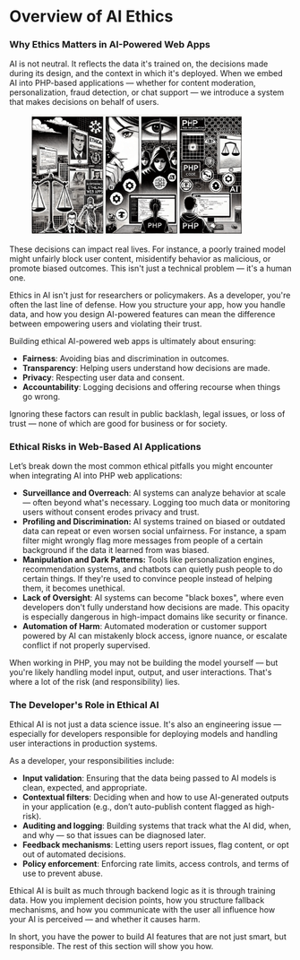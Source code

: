 # Overview of AI Ethics

### **Why Ethics Matters in AI-Powered Web Apps**

AI is not neutral. It reflects the data it's trained on, the decisions made during its design, and the context in which it's deployed. When we embed AI into PHP-based applications — whether for content moderation, personalization, fraud detection, or chat support — we introduce a system that makes decisions on behalf of users.

<div align="left"><figure><img src="../../.gitbook/assets/ai-overview-of-ai-ethics-min.png" alt="" width="375"><figcaption></figcaption></figure></div>

These decisions can impact real lives. For instance, a poorly trained model might unfairly block user content, misidentify behavior as malicious, or promote biased outcomes. This isn't just a technical problem — it's a human one.

Ethics in AI isn't just for researchers or policymakers. As a developer, you're often the last line of defense. How you structure your app, how you handle data, and how you design AI-powered features can mean the difference between empowering users and violating their trust.

Building ethical AI-powered web apps is ultimately about ensuring:

* **Fairness**: Avoiding bias and discrimination in outcomes.
* **Transparency**: Helping users understand how decisions are made.
* **Privacy**: Respecting user data and consent.
* **Accountability**: Logging decisions and offering recourse when things go wrong.

Ignoring these factors can result in public backlash, legal issues, or loss of trust — none of which are good for business or for society.

### **Ethical Risks in Web-Based AI Applications**

Let’s break down the most common ethical pitfalls you might encounter when integrating AI into PHP web applications:

* **Surveillance and Overreach**: AI systems can analyze behavior at scale — often beyond what's necessary. Logging too much data or monitoring users without consent erodes privacy and trust.
* **Profiling and Discrimination:** AI systems trained on biased or outdated data can repeat or even worsen social unfairness. For instance, a spam filter might wrongly flag more messages from people of a certain background if the data it learned from was biased.
* **Manipulation and Dark Patterns:** Tools like personalization engines, recommendation systems, and chatbots can quietly push people to do certain things. If they're used to convince people instead of helping them, it becomes unethical.
* **Lack of Oversight**: AI systems can become "black boxes", where even developers don't fully understand how decisions are made. This opacity is especially dangerous in high-impact domains like security or finance.
* **Automation of Harm**: Automated moderation or customer support powered by AI can mistakenly block access, ignore nuance, or escalate conflict if not properly supervised.

When working in PHP, you may not be building the model yourself — but you're likely handling model input, output, and user interactions. That's where a lot of the risk (and responsibility) lies.

### **The Developer's Role in Ethical AI**

Ethical AI is not just a data science issue. It's also an engineering issue — especially for developers responsible for deploying models and handling user interactions in production systems.

As a developer, your responsibilities include:

* **Input validation**: Ensuring that the data being passed to AI models is clean, expected, and appropriate.
* **Contextual filters**: Deciding when and how to use AI-generated outputs in your application (e.g., don’t auto-publish content flagged as high-risk).
* **Auditing and logging**: Building systems that track what the AI did, when, and why — so that issues can be diagnosed later.
* **Feedback mechanisms**: Letting users report issues, flag content, or opt out of automated decisions.
* **Policy enforcement**: Enforcing rate limits, access controls, and terms of use to prevent abuse.

Ethical AI is built as much through backend logic as it is through training data. How you implement decision points, how you structure fallback mechanisms, and how you communicate with the user all influence how your AI is perceived — and whether it causes harm.

In short, you have the power to build AI features that are not just smart, but responsible. The rest of this section will show you how.

